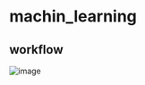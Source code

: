 # machin_learning
## workflow

![image](https://github.com/TonyPeng123/machin_learning/tree/Homework/img/workflow.png)
